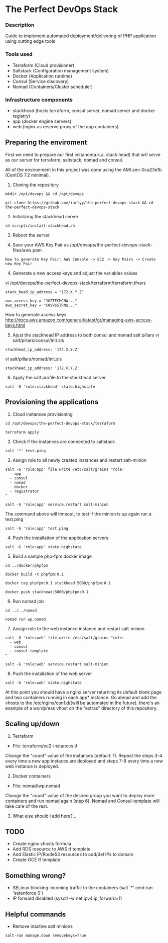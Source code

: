 # The Perfect DevOps Stack 

### Description
Guide to implement automated deployment/delivering of PHP application using cutting edge tools

### Tools used
+ Terraform (Cloud provisioner)
+ Saltstack (Configuration management system)
+ Docker (Application runtime)
+ Consul (Service discovery)
+ Nomad (Containers/Cluster scheduler)

### Infrastructure components
+ stackhead (hosts terraform, consul server, nomad server and docker registry)
+ app (docker engine servers)
+ web (nginx as reserve proxy of the app containers)

## Preparing the enviroment
First we need to prepare our first instance(a.k.a. stack head) that will serve as our server for terraform, saltstack, nomad and consul.

All of the environment in this project was done using the AMI ami-0ca23e1b (CentOS 7.2 minimal).

1) Cloning the repository
````
mkdir /opt/devops && cd /opt/devops
````

````
git clone https://github.com/iarlyy/the-perfect-devops-stack && cd the-perfect-devops-stack
````

2) Initializing the stackhead server
````
sh scripts/install-stackhead.sh
````

3) Reboot the server


4) Save your AWS Key Pair as /opt/devops/the-perfect-devops-stack-files/aws.pem
````
How to generate Key Pair: AWS Console -> EC2 -> Key Pairs -> Create new Key Pair
````

4) Generate a new access keys and adjust the variables values

vi /opt/devops/the-perfect-devops-stack/terraform/terraform.tfvars
````
stack_head_ip_address = "172.X.Y.Z"

aws_access_key = "JGZTECMCNA..."
aws_secret_key = "K0Vk6STRNu..."
````

How to generate access keys: http://docs.aws.amazon.com/general/latest/gr/managing-aws-access-keys.html

5) Ajust the stackhead IP address to both consul and nomad salt pillars
vi salt/pillars/consul/init.sls
````
stackhead_ip_address: '172.X.Y.Z'
````

vi salt/pillars/nomad/init.sls
````
stackhead_ip_address: '172.X.Y.Z'
````

6) Apply the salt profile to the stackhead server
````
salt -G 'role:stackhead' state.highstate
````

## Provisioning the applications

1) Cloud instances provisioning
````
cd /opt/devops/the-perfect-devops-stack/terraform
````

````
terraform apply
````

2) Check if the instances are connected to saltstack
````
salt '*' test.ping
````

3) Assign role to all newly created instances and restart salt-minion
````
salt -G 'role:app' file.write /etc/salt/grains "role:
  - app
  - consul
  - nomad
  - docker
  - registrator
"
````

````
salt -G 'role:app' service.restart salt-minion
````
The command above will timeout, to test if the minion is up again run a test.ping

````
salt -G 'role:app' test.ping
````

4) Push the installation of the application servers
````
salt -G 'role:app' state.highstate
````

5) Build a sample php-fpm docker image
````
cd ../docker/phpfpm
````

````
docker build -t phpfpm:0.1 .
````

````
docker tag phpfpm:0.1 stackhead:5000/phpfpm:0.1
````

````
docker push stackhead:5000/phpfpm:0.1
````

6) Run nomad job
````
cd ../../nomad
````

````
nomad run wp.nomad
````

7) Assign role to the web instance instance and restart salt-minion
````
salt -G 'role:web' file.write /etc/salt/grains "role:
  - web
  - consul
  - consul-template
"
````

````
salt -G 'role:web' service.restart salt-minion
````

8) Push the installation of the web server
````
salt -G 'role:web' state.highstate
````

At this point you should have a nginx server returning its default blank page and two containers running in each app* instance. Go ahead and add the vhosts to the /etc/nginx/conf.d/(will be automated in the future), there's an example of a wordpress vhost on the "extras" directory of this repository.

## Scaling up/down

1) Terraform

* File: terraform/ec2-instances.tf

Change the "count" value of the instances (default: 1). Repeat the steps 3-4 every time a new app instaces are deployed and steps 7-8 every time a new web instance is deployed.

2) Docker containers

* File: nomad/wp.nomad

Change the "count" value of the desired group you want to deploy more containers and run nomad again (step 6). Nomad and Consul-template will take care of the rest.

3) What else should i add here?...

## TODO
* Create nginx vhosts formula
* Add RDS resource to AWS tf template
* Add Elastic IP/Route53 resources to add/del IPs to domain
* Create GCE tf template

## Something wrong?
* SELinux blocking incoming traffic to the containers (salt '*' cmd.run 'setenforce 0')
* IP forward disabled (sysctl -w net.ipv4.ip_forward=1)

## Helpful commands 
* Remove inactive salt minions
````
salt-run manage.down removekeys=True
````
